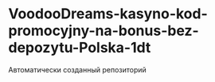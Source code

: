 # VoodooDreams-kasyno-kod-promocyjny-na-bonus-bez-depozytu-Polska-1dt
Автоматически созданный репозиторий

